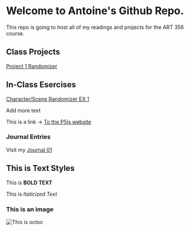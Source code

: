 # Welcome to Antoine's Github Repo.

This repo is going to host all of my readings and projects for the ART 356 course.

## Class Projects

[Project 1 Randomizer](projects/Project1_Randomizer/index.html)

## In-Class Esercises

[Character/Scene Randomizer EX 1](exercises/scenerandomizer/index.html)

Add more text

This is a link -> [To the P5js website](https://p5js.org/)


### Journal Entries

Visit my [Journal 01](Journal/8-26-2025_entry.md)


## This is Text Styles

This is **BOLD TEXT**

This is *Italicized Text*

### This is an image

![This is octoc]()
